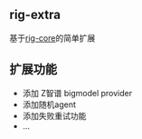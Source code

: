 ## rig-extra

基于[rig-core](https://github.com/0xPlaygrounds/rig)的简单扩展

## 扩展功能
* 添加 Z智谱 bigmodel provider
* 添加随机agent
* 添加失败重试功能
* ...